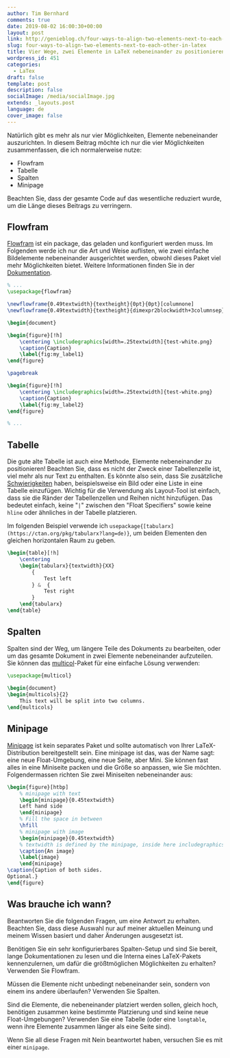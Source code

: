 ```yaml
---
author: Tim Bernhard
comments: true
date: 2019-08-02 16:00:30+00:00
layout: post
link: http://genieblog.ch/four-ways-to-align-two-elements-next-to-each-other-in-latex/
slug: four-ways-to-align-two-elements-next-to-each-other-in-latex
title: Vier Wege, zwei Elemente in LaTeX nebeneinander zu positionieren
wordpress_id: 451
categories:
  - LaTex
draft: false
template: post
description: false
socialImage: /media/socialImage.jpg
extends: _layouts.post
language: de
cover_image: false
---
```


Natürlich gibt es mehr als nur vier Möglichkeiten, Elemente nebeneinander auszurichten.
In diesem Beitrag möchte ich nur die vier Möglichkeiten zusammenfassen, die ich normalerweise nutze:

  * Flowfram
  * Tabelle
  * Spalten
  * Minipage

Beachten Sie, dass der gesamte Code auf das wesentliche reduziert wurde, um die Länge dieses Beitrags zu verringern.

## Flowfram

[Flowfram](https://ctan.org/pkg/flowfram?lang=en) ist ein package, das geladen und konfiguriert werden muss.
Im Folgenden werde ich nur die Art und Weise auflisten, wie zwei einfache Bildelemente nebeneinander ausgerichtet werden, obwohl dieses Paket viel mehr Möglichkeiten bietet.
Weitere Informationen finden Sie in der [Dokumentation](http://mirrors.ctan.org/macros/latex/contrib/flowfram/flowfram.pdf).

```tex
% ...
\usepackage{flowfram}

\newflowframe{0.49textwidth}{textheight}{0pt}{0pt}[columnone]
\newflowframe{0.49textwidth}{textheight}{dimexpr2blockwidth+3columnsep}{0pt}[columntwo]

\begin{document}

\begin{figure}[!h]
    \centering \includegraphics[width=.25textwidth]{test-white.png}
    \caption{Caption}
    \label{fig:my_label1}
\end{figure}

\pagebreak

\begin{figure}[!h]
    \centering \includegraphics[width=.25textwidth]{test-white.png}
    \caption{Caption}
    \label{fig:my_label2}
\end{figure}

% ...
```

## Tabelle

Die gute alte Tabelle ist auch eine Methode, Elemente nebeneinander zu positionieren! Beachten Sie, dass es nicht der Zweck einer Tabellenzelle ist, viel mehr als nur Text zu enthalten.
Es könnte also sein, dass Sie zusätzliche [Schwierigkeiten](https://tex.stackexchange.com/questions/53061/insert-image-and-list-inside-a-table) haben, beispielsweise ein Bild oder eine Liste in eine Tabelle einzufügen.
Wichtig für die Verwendung als Layout-Tool ist einfach, dass sie die Ränder der Tabellenzellen und Reihen nicht hinzufügen.
Das bedeutet einfach, keine "`|`" zwischen den "Float Specifiers" sowie keine `hline` oder ähnliches in der Tabelle platzieren.

Im folgenden Beispiel verwende ich `usepackage{[tabularx](https://ctan.org/pkg/tabularx?lang=de)}`, um beiden Elementen den gleichen horizontalen Raum zu geben.

    
```tex
\begin{table}[!h]
    \centering
    \begin{tabularx}{textwidth}{XX}
        {
            Test left
        } &  {
            Test right
        }
    \end{tabularx}
\end{table}
```

## Spalten

Spalten sind der Weg, um längere Teile des Dokuments zu bearbeiten, oder um das gesamte Dokument in zwei Elemente nebeneinander aufzuteilen.
Sie können das [multicol](https://ctan.org/pkg/multicol?lang=de)-Paket für eine einfache Lösung verwenden:

    
```tex
\usepackage{multicol}
    
\begin{document}
\begin{multicols}{2}
    This text will be split into two columns. 
\end{multicols}
```

## Minipage

[Minipage](http://www.sascha-frank.com/latex-minipage.html) ist kein separates Paket und sollte automatisch von Ihrer LaTeX-Distribution bereitgestellt sein.
Eine minipage ist das, was der Name sagt: eine neue Float-Umgebung, eine neue Seite, aber Mini.
Sie können fast alles in eine Miniseite packen und die Größe so anpassen, wie Sie möchten.
Folgendermassen richten Sie zwei Miniseiten nebeneinander aus:

    
```tex
\begin{figure}[htbp]
    % minipage with text
    \begin{minipage}{0.45textwidth} 
    Left hand side
    \end{minipage}
    % Fill the space in between
    \hfill
    % minipage with image
    \begin{minipage}{0.45textwidth}
    % textwidth is defined by the minipage, inside here includegraphics[width=textwidth]{test.png}
    \caption{An image}
    \label{image} 
    \end{minipage}
\caption{Caption of both sides.
Optional.}
\end{figure}
```

## Was brauche ich wann?

Beantworten Sie die folgenden Fragen, um eine Antwort zu erhalten.
Beachten Sie, dass diese Auswahl nur auf meiner aktuellen Meinung und meinem Wissen basiert und daher Änderungen ausgesetzt ist.

Benötigen Sie ein sehr konfigurierbares Spalten-Setup und sind Sie bereit, lange Dokumentationen zu lesen und die Interna eines LaTeX-Pakets kennenzulernen, um dafür die größtmöglichen Möglichkeiten zu erhalten? Verwenden Sie Flowfram.

Müssen die Elemente nicht unbedingt nebeneinander sein, sondern von einem ins andere überlaufen? Verwenden Sie Spalten.

Sind die Elemente, die nebeneinander platziert werden sollen, gleich hoch, benötigen zusammen keine bestimmte Platzierung und sind keine neue Float-Umgebungen? Verwenden Sie eine Tabelle (oder eine `longtable`, wenn ihre Elemente zusammen länger als eine Seite sind).

Wenn Sie all diese Fragen mit Nein beantwortet haben, versuchen Sie es mit einer `minipage`.

